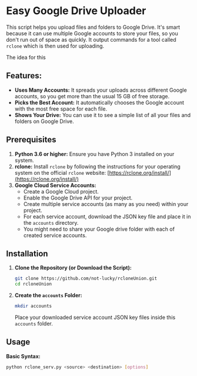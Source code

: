 # Easy Google Drive Uploader

This script helps you upload files and folders to Google Drive. It's smart because it can use multiple Google accounts to store your files, so you don't run out of space as quickly. It output commands for a tool called `rclone` which is then used for uploading.

The idea for this 

## Features:

*   **Uses Many Accounts:** It spreads your uploads across different Google accounts, so you get more than the usual 15 GB of free storage.
*   **Picks the Best Account:** It automatically chooses the Google account with the most free space for each file.
*   **Shows Your Drive:** You can use it to see a simple list of all your files and folders on Google Drive.


## Prerequisites

1.  **Python 3.6 or higher:** Ensure you have Python 3 installed on your system.
2.  **rclone:** Install `rclone` by following the instructions for your operating system on the official `rclone` website: [https://rclone.org/install/](https://rclone.org/install/)
3.  **Google Cloud Service Accounts:**
    *   Create a Google Cloud project.
    *   Enable the Google Drive API for your project.
    *   Create multiple service accounts (as many as you need) within your project.
    *   For each service account, download the JSON key file and place it in the `accounts` directory.
    *   You might need to share your Google drive folder with each of created service accounts.

## Installation

1.  **Clone the Repository (or Download the Script):**

    ```bash
    git clone https://github.com/not-lucky/rcloneUnion.git
    cd rcloneUnion
    ```

2.  **Create the `accounts` Folder:**

    ```bash
    mkdir accounts
    ```

    Place your downloaded service account JSON key files inside this `accounts` folder.


## Usage

**Basic Syntax:**

```bash
python rclone_serv.py <source> <destination> [options]